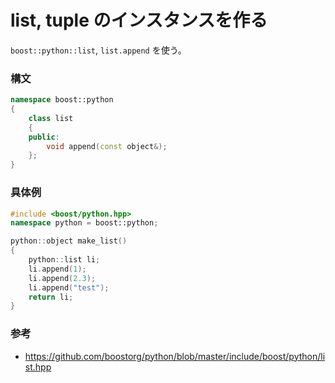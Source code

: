 # list, tuple のインスタンスを作る
```boost::python::list```, ```list.append``` を使う。

### 構文
```cpp
namespace boost::python
{
    class list
    {
    public:
        void append(const object&);
    };
}
```

### 具体例
```cpp
#include <boost/python.hpp>
namespace python = boost::python;

python::object make_list()
{
    python::list li;
    li.append(1);
    li.append(2.3);
    li.append("test");
    return li;
}
```

### 参考
- https://github.com/boostorg/python/blob/master/include/boost/python/list.hpp

